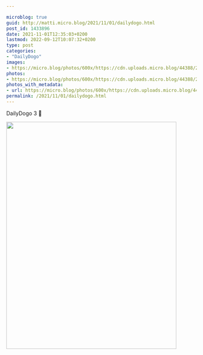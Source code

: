 ```yaml
---

microblog: true
guid: http://matti.micro.blog/2021/11/01/dailydogo.html
post_id: 1433896
date: 2021-11-01T12:35:03+0200
lastmod: 2022-09-12T10:07:32+0200
type: post
categories:
- "DailyDogo"
images:
- https://micro.blog/photos/600x/https://cdn.uploads.micro.blog/44388/2021/9736093820.jpg
photos:
- https://micro.blog/photos/600x/https://cdn.uploads.micro.blog/44388/2021/9736093820.jpg
photos_with_metadata:
- url: https://micro.blog/photos/600x/https://cdn.uploads.micro.blog/44388/2021/9736093820.jpg
permalink: /2021/11/01/dailydogo.html
---
```

DailyDogo 3 🐶

<img src="/media/uploads/2021/9736093820.jpg" width="450" height="600" alt="" />
